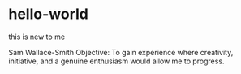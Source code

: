 # hello-world
this is new to me

Sam Wallace-Smith
Objective: To gain experience where creativity, initiative, and a genuine enthusiasm would allow me to progress.
